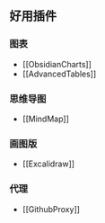 
## 好用插件
### 图表
- [[ObsidianCharts]]
- [[AdvancedTables]]
### 思维导图
- [[MindMap]]
### 画图版
- [[Excalidraw]]
### 代理
- [[GithubProxy]]